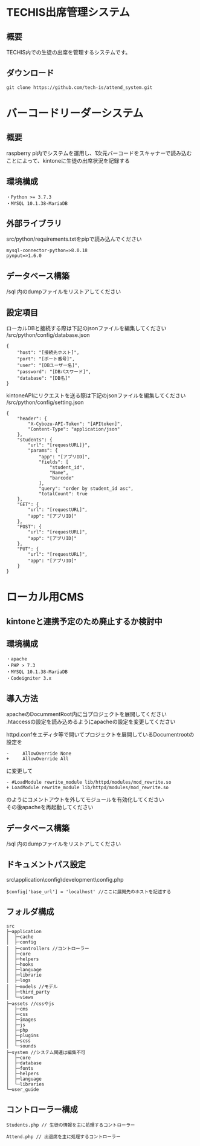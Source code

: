 # TECHIS出席管理システム

## 概要
TECHIS内での生徒の出席を管理するシステムです。

## ダウンロード
```
git clone https://github.com/tech-is/attend_system.git
```

# バーコードリーダーシステム

## 概要
raspberry pi内でシステムを運用し、1次元バーコードをスキャナーで読み込むことによって、kintoneに生徒の出席状況を記録する

## 環境構成
```
・Python >= 3.7.3
・MYSQL 10.1.38-MariaDB
```

## 外部ライブラリ
src/python/requirements.txtをpipで読み込んでください
```
mysql-connector-python=>8.0.18
pynput=>1.6.0
```

## データベース構築
/sql 内のdumpファイルをリストアしてください

## 設定項目
ローカルDBと接続する際は下記のjsonファイルを編集してください
/src/python/config/database.json
```
{
    "host": "[接続先ホスト]",
    "port": "[ポート番号]",
    "user": "[DBユーザー名]",
    "password": "[DBパスワード]",
    "database": "[DB名]"
}
```

kintoneAPIにリクエストを送る際は下記のjsonファイルを編集してください
/src/python/config/setting.json
```
{
    "header": {
        "X-Cybozu-API-Token": "[APItoken]",
        "Content-Type": "application/json"
    },
    "students": {
        "url": "[requestURL]}",
        "params": {
            "app": "[アプリID]",
            "fields": [
                "student_id",
                "Name",
                "barcode"
            ],
            "query": "order by student_id asc",
            "totalCount": true
    },
    "GET": {
        "url": "[requestURL]",
        "app": "[アプリID]"
    },
    "POST": {
        "url": "[requestURL]",
        "app": "[アプリID]"
    },
    "PUT": {
        "url": "[requestURL]",
        "app": "[アプリID]"
    }
}
```


# ローカル用CMS

## kintoneと連携予定のため廃止するか検討中

## 環境構成
```
・apache
・PHP > 7.3
・MYSQL 10.1.38-MariaDB
・Codeigniter 3.x
```

## 導入方法
apacheのDocummentRoot内に当プロジェクトを展開してください  
.htaccessの設定を読み込めるようにapacheの設定を変更してください  

httpd.confをエディタ等で開いてプロジェクトを展開しているDocumentrootの設定を
```
-     AllowOverride None
+     AllowOverride All
```
に変更して

```
- #LoadModule rewrite_module lib/httpd/modules/mod_rewrite.so
+ LoadModule rewrite_module lib/httpd/modules/mod_rewrite.so
```
のようにコメントアウトを外してモジュールを有効化してください  
その後apacheを再起動してください
## データベース構築
/sql 内のdumpファイルをリストアしてください


## ドキュメントパス設定
src\application\config\development\config.php
```
$config['base_url'] = 'localhost' //ここに展開先のホストを記述する
```

## フォルダ構成
```
src
├─application
│  ├─cache
│  ├─config
│  ├─controllers //コントローラー
│  ├─core
│  ├─helpers
│  ├─hooks
│  ├─language
│  ├─librarie
│  ├─logs
│  ├─models //モデル
│  ├─third_party
│  └─views
├─assets //cssやjs
│  ├─cms
│  ├─css
│  ├─images
│  ├─js
│  ├─php
│  ├─plugins
│  ├─scss
│  └─sounds
├─system //システム関連は編集不可
│  ├─core
│  ├─database
│  ├─fonts
│  ├─helpers
│  ├─language
│  └─libraries
└─user_guide
```

## コントローラー構成
```
Students.php // 生徒の情報を主に処理するコントローラー

Attend.php // 出退席を主に処理するコントローラー
```
